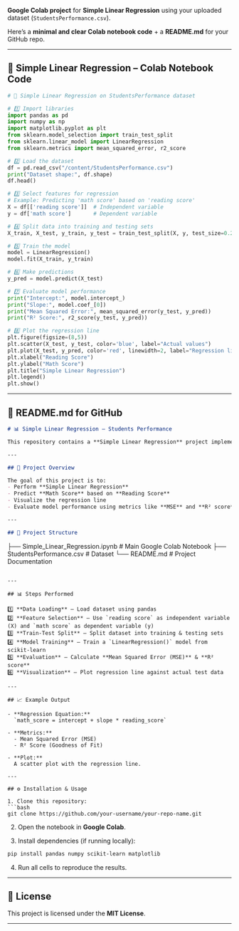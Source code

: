  **Google Colab project** for **Simple Linear Regression** using your uploaded dataset (`StudentsPerformance.csv`).

Here’s a **minimal and clear Colab notebook code** + a **README.md** for your GitHub repo.

---

## 📓 **Simple Linear Regression – Colab Notebook Code**

```python
# 📌 Simple Linear Regression on StudentsPerformance dataset

# 1️⃣ Import libraries
import pandas as pd
import numpy as np
import matplotlib.pyplot as plt
from sklearn.model_selection import train_test_split
from sklearn.linear_model import LinearRegression
from sklearn.metrics import mean_squared_error, r2_score

# 2️⃣ Load the dataset
df = pd.read_csv("/content/StudentsPerformance.csv")
print("Dataset shape:", df.shape)
df.head()

# 3️⃣ Select features for regression
# Example: Predicting 'math score' based on 'reading score'
X = df[['reading score']]  # Independent variable
y = df['math score']       # Dependent variable

# 4️⃣ Split data into training and testing sets
X_train, X_test, y_train, y_test = train_test_split(X, y, test_size=0.2, random_state=42)

# 5️⃣ Train the model
model = LinearRegression()
model.fit(X_train, y_train)

# 6️⃣ Make predictions
y_pred = model.predict(X_test)

# 7️⃣ Evaluate model performance
print("Intercept:", model.intercept_)
print("Slope:", model.coef_[0])
print("Mean Squared Error:", mean_squared_error(y_test, y_pred))
print("R² Score:", r2_score(y_test, y_pred))

# 8️⃣ Plot the regression line
plt.figure(figsize=(8,5))
plt.scatter(X_test, y_test, color='blue', label="Actual values")
plt.plot(X_test, y_pred, color='red', linewidth=2, label="Regression line")
plt.xlabel("Reading Score")
plt.ylabel("Math Score")
plt.title("Simple Linear Regression")
plt.legend()
plt.show()
```

---

## 📄 **README.md for GitHub**

```markdown
# 📊 Simple Linear Regression – Students Performance

This repository contains a **Simple Linear Regression** project implemented in **Google Colab** using the **StudentsPerformance.csv** dataset.

---

## 📌 Project Overview

The goal of this project is to:
- Perform **Simple Linear Regression**
- Predict **Math Score** based on **Reading Score**
- Visualize the regression line
- Evaluate model performance using metrics like **MSE** and **R² score**

---

## 📂 Project Structure

```

├── Simple\_Linear\_Regression.ipynb  # Main Google Colab Notebook
├── StudentsPerformance.csv         # Dataset
└── README.md                       # Project Documentation

````

---

## 📊 Steps Performed

1️⃣ **Data Loading** – Load dataset using pandas  
2️⃣ **Feature Selection** – Use `reading score` as independent variable (X) and `math score` as dependent variable (y)  
3️⃣ **Train-Test Split** – Split dataset into training & testing sets  
4️⃣ **Model Training** – Train a `LinearRegression()` model from scikit-learn  
5️⃣ **Evaluation** – Calculate **Mean Squared Error (MSE)** & **R² score**  
6️⃣ **Visualization** – Plot regression line against actual test data  

---

## 📈 Example Output

- **Regression Equation:**  
  `math_score = intercept + slope * reading_score`

- **Metrics:**  
  - Mean Squared Error (MSE)  
  - R² Score (Goodness of Fit)

- **Plot:**  
  A scatter plot with the regression line.

---

## ⚙️ Installation & Usage

1. Clone this repository:
```bash
git clone https://github.com/your-username/your-repo-name.git
````

2. Open the notebook in **Google Colab**.

3. Install dependencies (if running locally):

```bash
pip install pandas numpy scikit-learn matplotlib
```

4. Run all cells to reproduce the results.

---

## 📜 License

This project is licensed under the **MIT License**.

---



